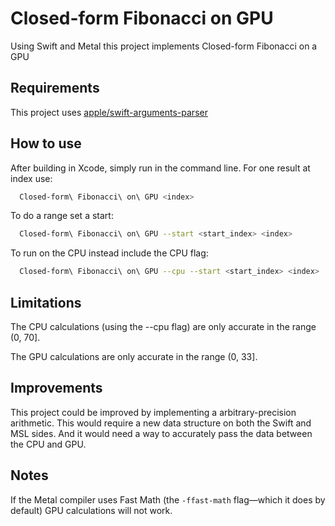 # Closed-form Fibonacci on GPU
Using Swift and Metal this project implements Closed-form Fibonacci on a GPU

## Requirements
This project uses [apple/swift-arguments-parser](https://github.com/apple/swift-argument-parser)

## How to use
After building in Xcode, simply run in the command line.
For one result at index use:
```bash
  Closed-form\ Fibonacci\ on\ GPU <index>
```
To do a range set a start:
```bash
  Closed-form\ Fibonacci\ on\ GPU --start <start_index> <index>
```
To run on the CPU instead include the CPU flag:
```bash
  Closed-form\ Fibonacci\ on\ GPU --cpu --start <start_index> <index>
```

## Limitations
The CPU calculations (using the --cpu flag) are only accurate in the range (0, 70].

The GPU calculations are only accurate in the range (0, 33].

## Improvements
This project could be improved by implementing a arbitrary-precision arithmetic.
This would require a new data structure on both the Swift and MSL sides.
And it would need a way to accurately pass the data between the CPU and GPU.

## Notes
If the Metal compiler uses Fast Math (the `-ffast-math` flag—which it does by default) GPU calculations will not work.

